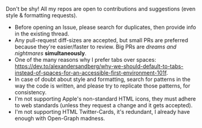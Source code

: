 Don't be shy! All my repos are open to contributions and suggestions (even style & formatting requests).

- Before opening an Issue, please search for duplicates, then provide info in the existing thread.
- Any pull-request diff-sizes are accepted, but small PRs are preferred because they're easier/faster to review. Big PRs are *dreams and nightmares* **simultaneously**.
- One of the many reasons why I prefer tabs over spaces: https://dev.to/alexandersandberg/why-we-should-default-to-tabs-instead-of-spaces-for-an-accessible-first-environment-101f.
- In case of doubt about style and formatting, search for patterns in the way the code is written, and please try to replicate those patterns, for consistency.
- I'm not supporting Apple's non-standard HTML icons, they must adhere to web standards (unless they request a change and it gets accepted).
- I'm not supporting HTML Twitter-Cards, it's redundant, I already have enough with Open-Graph madness.
